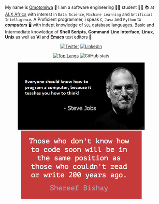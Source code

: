 My name is [Omotomiwa](https://github.com/omotomiwa26) 👋 I am a software engineering 👨‍💻 student 👨‍🎓 📚 at [ALX Africa](https://www.alxafrica.com) with interest in `Data Science`, `Machine Learning` and `Artificial Intelligence`. A Proficient programmer, i speak `C`, `Java` and `Python` to ***computers*** 🖥️ with indept knowledge of `SQL` database languages. Basic and Intermediate knowledge of __Shell__ __Scripts__, __Command__ __Line__ __Interface__, __Linux__, __Unix__ as well as **Vi** and **Emacs** text editors 📃 <br/>

<div align="center">
<p> 
  <a href="https://twitter.com/i_am_omotomiwa" target="_blank"><img alt="Twitter" src="https://img.shields.io/badge/twitter-%231DA1F2.svg?&style=for-the-badge&logo=twitter&logoColor=white" /></a> 
  <a href="https://www.linkedin.com/in/afonja-omotomiwa-6b80b61b2/" target="_blank"><img alt="LinkedIn" src="https://img.shields.io/badge/linkedin-%230077B5.svg?&style=for-the-badge&logo=linkedin&logoColor=white" /></a> 
</p>
 </div>
 
<div align="center">
<p>

[![Top Langs](https://github-readme-stats.vercel.app/api/top-langs/?username=omotomiwa26&langs_count=10/?username=omotomiwa26&theme=radical&layout=compact)](https://github.com/omotomiwa26/github-readme-stats)
![GitHub stats](https://github-readme-stats.vercel.app/api?username=omotomiwa26&show_icons=true&theme=radical)

</p>
 </div>
 
<div align="center">
<p> 
<img src="https://github.com/omotomiwa26/omotomiwa26/blob/main/143476-steve-jobs-computer-programming-quote.jpg" /> <img src="https://github.com/omotomiwa26/omotomiwa26/blob/main/those-who-dont-know-how-to-code-soon-will-be.png" /> 
</p>
 </div>
 
 
